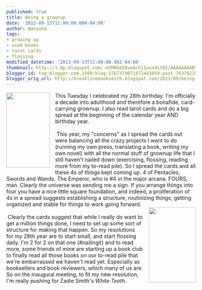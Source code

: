 ```yaml
---
published: true
title: Being a grownup
date: '2013-09-13T11:00:00.000-04:00'
author: Natasha
tags:
- growing up
- used books
- tarot cards
- flossing
modified_datetime: '2013-09-13T11:00:00.992-04:00'
thumbnail: http://1.bp.blogspot.com/-mYM0GdI8veA/UjIavxdst0I/AAAAAAAABY0/s0GlJMdqCXc/s72-c/emperor.jpg
blogger_id: tag:blogger.com,1999:blog-5767374071871443859.post-7637821535270476672
blogger_orig_url: http://brooklinebooksmith.blogspot.com/2013/09/being-grownup.html
---
```


<div class="separator" style="clear: both; text-align: center;"><a href="http://1.bp.blogspot.com/-mYM0GdI8veA/UjIavxdst0I/AAAAAAAABY0/s0GlJMdqCXc/s1600/emperor.jpg" imageanchor="1" style="clear: left; float: left; margin-bottom: 1em; margin-right: 1em;"><img border="0" height="200" src="http://1.bp.blogspot.com/-mYM0GdI8veA/UjIavxdst0I/AAAAAAAABY0/s0GlJMdqCXc/s200/emperor.jpg" width="116" /></a></div>This Tuesday I celebrated my 28th birthday. I'm officially a decade into adulthood and therefore a bonafide, card-carrying grownup. I also read tarot cards and do a big spread at the beginning of the calendar year AND birthday year.<br /><br />&nbsp;This year, my "concerns" as I spread the cards out were balancing all the crazy projects I want to do (running my own press, translating a book, writing my own novel) with all the normal stuff of grownup life that I still haven't nailed down (exercising, flossing, reading more from my to-read pile). So I spread the cards and all these 4s of things kept coming up. 4 of Pentacles, Swords and Wands. The Emperor, who is #4 in the major arcana. FOURS, man. Clearly the universe was sending me a sign. If you arrange things into four you have a nice little square foundation, and indeed, a proliferation of 4s in a spread suggests establishing a structure, routinizing things, getting organized and stable for things to work going forward.<br /><a href="http://4.bp.blogspot.com/-WZZe6kGBp2A/UjIa0D-FEGI/AAAAAAAABY8/oSDxZ1Bm6HA/s1600/white-teeth.jpg" imageanchor="1" style="clear: right; float: right; margin-bottom: 1em; margin-left: 1em;"><img border="0" height="200" src="http://4.bp.blogspot.com/-WZZe6kGBp2A/UjIa0D-FEGI/AAAAAAAABY8/oSDxZ1Bm6HA/s200/white-teeth.jpg" width="125" /></a><br />&nbsp;Clearly the cards suggest that while I really do want to get a million things done, I need to set up some sort of structure for making that happen. So my resolutions for my 28th year are to start small, and start flossing daily. I'm 2 for 2 on that one (#nailingit) and to read more, some friends of mine are starting up a book club to finally read all those books on our to-read pile that we're embarrassed we haven't read yet. Especially as booksellers and book reviewers, which many of us are. So on the inaugural meeting, to fit my new resolution, I'm really pushing for Zadie Smith's <i>White Teeth</i>.